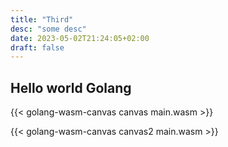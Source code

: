 ```yaml
---
title: "Third"
desc: "some desc"
date: 2023-05-02T21:24:05+02:00
draft: false
---
```


## Hello world Golang

{{< golang-wasm-canvas canvas main.wasm >}}

{{< golang-wasm-canvas canvas2 main.wasm >}}
